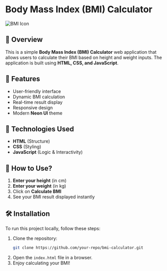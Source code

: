 # Body Mass Index (BMI) Calculator

![BMI Icon](https://cdn-icons-png.flaticon.com/512/2921/2921822.png)

## 📌 Overview
This is a simple **Body Mass Index (BMI) Calculator** web application that allows users to calculate their BMI based on height and weight inputs. The application is built using **HTML, CSS, and JavaScript**.

## 🚀 Features
- User-friendly interface
- Dynamic BMI calculation
- Real-time result display
- Responsive design
- Modern **Neon UI** theme

## 📂 Technologies Used
- **HTML** (Structure)
- **CSS** (Styling)
- **JavaScript** (Logic & Interactivity)

## 🎯 How to Use?
1. **Enter your height** (in cm)
2. **Enter your weight** (in kg)
3. Click on **Calculate BMI**
4. See your BMI result displayed instantly

## 🛠️ Installation
To run this project locally, follow these steps:

1. Clone the repository:
   ```sh
   git clone https://github.com/your-repo/bmi-calculator.git
   ```
2. Open the `index.html` file in a browser.
3. Enjoy calculating your BMI!
